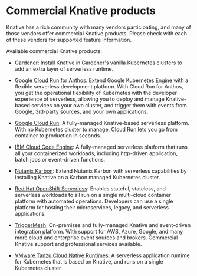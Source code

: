 # Commercial Knative products

Knative has a rich community with many vendors participating, and many of those
vendors offer commercial Knative products. Please check with each of these
vendors for supported feature information.

<!-- TODO: Talk about criteria for inclusion here?  a la Conformance -->
<!-- Vendors listed alphabetically in format <vendor name> <offering name> for consistency -->

Available commercial Knative products:

- [Gardener](https://github.com/gardener/documentation/blob/master/website/documentation/tutorials/knative-install/_index.md): Install Knative in Gardener's vanilla Kubernetes clusters to add an extra layer of serverless runtime.

- [Google Cloud Run for Anthos](https://cloud.google.com/run/docs/gke/setup): Extend Google Kubernetes Engine with a flexible serverless development platform. With Cloud Run for Anthos, you get the operational flexibility of Kubernetes with the developer experience of serverless, allowing you to deploy and manage Knative-based services on your own cluster, and trigger them with events from Google, 3rd-party sources, and your own applications.

- [Google Cloud Run](https://cloud.google.com/run/docs/setup): A fully-managed Knative-based serverless platform. With no Kubernetes cluster to manage, Cloud Run lets you go from container to production in seconds.

- [IBM Cloud Code Engine](https://cloud.ibm.com/codeengine): A fully-managed serverless platform that runs all your containerized workloads, including http-driven application, batch jobs or event-driven functions.

- [Nutanix Karbon](https://github.com/nutanix/karbon-platform-services/tree/master/automation/infrastructure/terraform/kcs/install_knative): Extend Nutanix Karbon with serverless capabilities by installing Knative on a Karbon managed Kubernetes cluster.

- [Red Hat OpenShift Serverless](https://docs.openshift.com/container-platform/4.10/serverless/discover/about-serverless.html): Enables stateful, stateless, and serverless workloads to all run on a single multi-cloud container platform with automated operations. Developers can use a single platform for hosting their microservices, legacy, and serverless applications.

- [TriggerMesh](https://triggermesh.com): On-premises and fully-managed Knative and event-driven integration platform. With support for AWS, Azure, Google, and many more cloud and enterprise event sources and brokers. Commercial Knative support and professional services available.

- [VMware Tanzu Cloud Native Runtimes](https://docs.vmware.com/en/Cloud-Native-Runtimes-for-VMware-Tanzu/1.0/tanzu-cloud-native-runtimes-1-0/GUID-cnr-overview.html): A serverless application runtime for Kubernetes that is based on Knative, and runs on a single Kubernetes cluster

<!-- TODO: In which category do we put SAP/Kyma? -->

<!-- TODO(you!): Add a new section if your project builds ON Knative (vs. offering it directly)  -->
